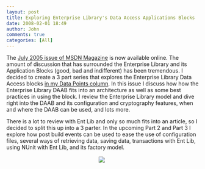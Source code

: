```yaml
---
layout: post
title: Exploring Enterprise Library's Data Access Applications Blocks
date: 2008-02-01 18:49
author: John
comments: true
categories: [All]
---
```

<p>The <a href="http://msdn.microsoft.com/msdnmag/issues/05/07/default.aspx">July 2005 issue of MSDN Magazine</a> is now available online. The amount of discussion that has surrounded the Enterprise Library and its Application Blocks (good, bad and indifferent) has been tremendous. I decided to create a 3 part series that explores the Enterprise Library Data Access blocks <a href="http://msdn.microsoft.com/msdnmag/issues/05/07/DataPoints/default.aspx">in my Data Points column</a>. In this issue I discuss how how the Enterprise Library DAAB fits into an architecture as well as some best practices in using the block. I review the Enterprise Library model and dive right into the DAAB and its configuration and cryptography features, when and where the DAAB can be used, and lots more. </p> <p>There is a lot to review with Ent Lib and only so much fits into an article, so I decided to split this up into a 3 parter. In the upcoming Part 2 and Part 3 I explore how post build events can be used to ease the use of configuration files, several ways of retrieving data, saving data, transactions with Ent Lib, using NUnit with&nbsp;Ent Lib, and its factory model.</p> <center><a href="http://msdn.microsoft.com/msdnmag/issues/05/06/default.aspx"><img src="/blogs/john.papa/default.aspx//photos/jpapa/images/63035/original.aspx" align="center" border="0" /></img></a>&nbsp;</center>

